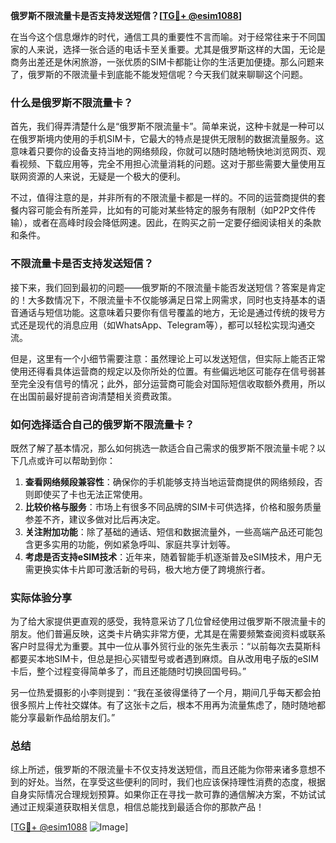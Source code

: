 **俄罗斯不限流量卡是否支持发送短信？[[TG💪+ @esim1088](https://t.me/s/esim1088)]**

在当今这个信息爆炸的时代，通信工具的重要性不言而喻。对于经常往来于不同国家的人来说，选择一张合适的电话卡至关重要。尤其是俄罗斯这样的大国，无论是商务出差还是休闲旅游，一张优质的SIM卡都能让你的生活更加便捷。那么问题来了，俄罗斯的不限流量卡到底能不能发短信呢？今天我们就来聊聊这个问题。

### 什么是俄罗斯不限流量卡？

首先，我们得弄清楚什么是“俄罗斯不限流量卡”。简单来说，这种卡就是一种可以在俄罗斯境内使用的手机SIM卡，它最大的特点是提供无限制的数据流量服务。这意味着只要你的设备支持当地的网络频段，你就可以随时随地畅快地浏览网页、观看视频、下载应用等，完全不用担心流量消耗的问题。这对于那些需要大量使用互联网资源的人来说，无疑是一个极大的便利。

不过，值得注意的是，并非所有的不限流量卡都是一样的。不同的运营商提供的套餐内容可能会有所差异，比如有的可能对某些特定的服务有限制（如P2P文件传输），或者在高峰时段会降低网速。因此，在购买之前一定要仔细阅读相关的条款和条件。

### 不限流量卡是否支持发送短信？

接下来，我们回到最初的问题——俄罗斯的不限流量卡能否发送短信？答案是肯定的！大多数情况下，不限流量卡不仅能够满足日常上网需求，同时也支持基本的语音通话与短信功能。这意味着只要你有信号覆盖的地方，无论是通过传统的拨号方式还是现代的消息应用（如WhatsApp、Telegram等），都可以轻松实现沟通交流。

但是，这里有一个小细节需要注意：虽然理论上可以发送短信，但实际上能否正常使用还得看具体运营商的规定以及你所处的位置。有些偏远地区可能存在信号弱甚至完全没有信号的情况；此外，部分运营商可能会对国际短信收取额外费用，所以在出国前最好提前咨询清楚相关资费政策。

### 如何选择适合自己的俄罗斯不限流量卡？

既然了解了基本情况，那么如何挑选一款适合自己需求的俄罗斯不限流量卡呢？以下几点或许可以帮助到你：

1. **查看网络频段兼容性**：确保你的手机能够支持当地运营商提供的网络频段，否则即使买了卡也无法正常使用。
2. **比较价格与服务**：市场上有很多不同品牌的SIM卡可供选择，价格和服务质量参差不齐，建议多做对比后再决定。
3. **关注附加功能**：除了基础的通话、短信和数据流量外，一些高端产品还可能包含更多实用的功能，例如紧急呼叫、家庭共享计划等。
4. **考虑是否支持eSIM技术**：近年来，随着智能手机逐渐普及eSIM技术，用户无需更换实体卡片即可激活新的号码，极大地方便了跨境旅行者。

### 实际体验分享

为了给大家提供更直观的感受，我特意采访了几位曾经使用过俄罗斯不限流量卡的朋友。他们普遍反映，这类卡片确实非常方便，尤其是在需要频繁查阅资料或联系客户时显得尤为重要。其中一位从事外贸行业的张先生表示：“以前每次去莫斯科都要买本地SIM卡，但总是担心买错型号或者遇到麻烦。自从改用电子版的eSIM卡后，整个过程变得简单多了，而且还能随时切换回国号码。”

另一位热爱摄影的小李则提到：“我在圣彼得堡待了一个月，期间几乎每天都会拍很多照片上传社交媒体。有了这张卡之后，根本不用再为流量焦虑了，随时随地都能分享最新作品给朋友们。”

### 总结

综上所述，俄罗斯的不限流量卡不仅支持发送短信，而且还能为你带来诸多意想不到的好处。当然，在享受这些便利的同时，我们也应该保持理性消费的态度，根据自身实际情况合理规划预算。如果你正在寻找一款可靠的通信解决方案，不妨试试通过正规渠道获取相关信息，相信总能找到最适合你的那款产品！

[[TG💪+ @esim1088](https://t.me/s/esim1088) ![Image](https://i.postimg.cc/4NQfJmqS/Snipaste-2025-05-13-00-14-12.png)]